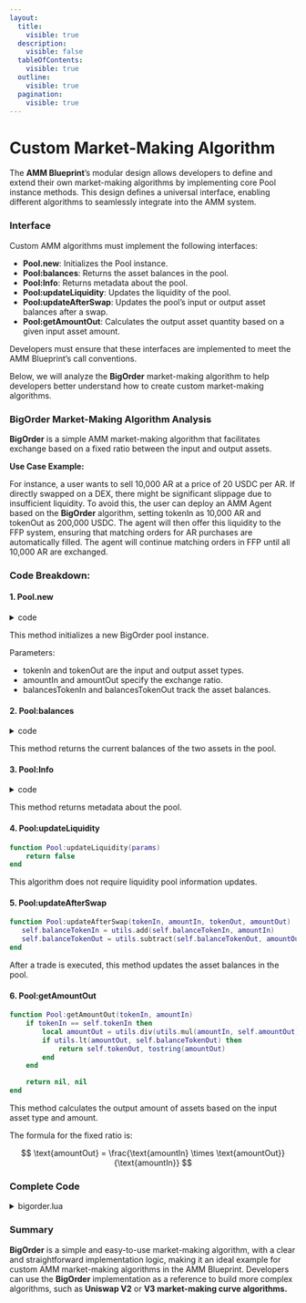 ```yaml
---
layout:
  title:
    visible: true
  description:
    visible: false
  tableOfContents:
    visible: true
  outline:
    visible: true
  pagination:
    visible: true
---
```


# Custom Market-Making Algorithm

The **AMM Blueprint**’s modular design allows developers to define and extend their own market-making algorithms by implementing core Pool instance methods. This design defines a universal interface, enabling different algorithms to seamlessly integrate into the AMM system.

### Interface

Custom AMM algorithms must implement the following interfaces:

* **Pool.new**: Initializes the Pool instance.
* **Pool:balances**: Returns the asset balances in the pool.
* **Pool:Info**: Returns metadata about the pool.
* **Pool:updateLiquidity**: Updates the liquidity of the pool.
* **Pool:updateAfterSwap**: Updates the pool’s input or output asset balances after a swap.
* **Pool:getAmountOut**: Calculates the output asset quantity based on a given input asset amount.

Developers must ensure that these interfaces are implemented to meet the AMM Blueprint’s call conventions.

Below, we will analyze the **BigOrder** market-making algorithm to help developers better understand how to create custom market-making algorithms.

### BigOrder Market-Making Algorithm Analysis

**BigOrder** is a simple AMM market-making algorithm that facilitates exchange based on a fixed ratio between the input and output assets.

**Use Case Example:**

For instance, a user wants to sell 10,000 AR at a price of 20 USDC per AR. If directly swapped on a DEX, there might be significant slippage due to insufficient liquidity. To avoid this, the user can deploy an AMM Agent based on the **BigOrder** algorithm, setting tokenIn as 10,000 AR and tokenOut as 200,000 USDC. The agent will then offer this liquidity to the FFP system, ensuring that matching orders for AR purchases are automatically filled. The agent will continue matching orders in FFP until all 10,000 AR are exchanged.

### Code Breakdown:

#### 1. Pool.new

<details>

<summary>code</summary>

```lua
function Pool.new(x, y, params)
    if not validateInitParams(params) then
        return nil
    end
    local self = setmetatable({}, Pool)
    self.algo = 'BigOrder'
    self.x = x
    self.y = y
    self.tokenIn = params.tokenIn
    self.tokenOut = params.tokenOut
    self.amountOut = params.amountOut
    self.amountIn = params.amountIn
    self.balanceTokenIn = '0'
    self.balanceTokenOut = self.amountOut
    return self
end
```

</details>

This method initializes a new BigOrder pool instance.

Parameters:

* tokenIn and tokenOut are the input and output asset types.
* amountIn and amountOut specify the exchange ratio.
* balancesTokenIn and balancesTokenOut track the asset balances.

#### 2. Pool:balances

<details>

<summary>code</summary>

```lua
function Pool:balances()
    local balance = {
        [self.tokenOut] = self.balanceTokenOut,
        [self.tokenIn] = self.balanceTokenIn
    }
    return balance
end
```

</details>

This method returns the current balances of the two assets in the pool.

#### 3. Pool:Info

<details>

<summary>code</summary>

```lua
function Pool:info()
    local info = {
        x = self.x,
        y = self.y,
        algo = self.algo,
        tokenIn = self.tokenIn,
        tokenOut = self.tokenOut,
        amountOut = self.amountOut,
        amountIn = self.amountIn,
        balances = self:balances()
    }
    return info
end
```

</details>

This method returns metadata about the pool.

#### 4. Pool:updateLiquidity

```lua
function Pool:updateLiquidity(params)
    return false
end
```

This algorithm does not require liquidity pool information updates.

#### 5. Pool:updateAfterSwap

```lua
function Pool:updateAfterSwap(tokenIn, amountIn, tokenOut, amountOut)
   self.balanceTokenIn = utils.add(self.balanceTokenIn, amountIn)
   self.balanceTokenOut = utils.subtract(self.balanceTokenOut, amountOut)
end
```

After a trade is executed, this method updates the asset balances in the pool.

#### 6. Pool:getAmountOut

```lua
function Pool:getAmountOut(tokenIn, amountIn)
    if tokenIn == self.tokenIn then
        local amountOut = utils.div(utils.mul(amountIn, self.amountOut), self.amountIn)
        if utils.lt(amountOut, self.balanceTokenOut) then
            return self.tokenOut, tostring(amountOut)
        end
    end

    return nil, nil
end
```

This method calculates the output amount of assets based on the input asset type and amount.

The formula for the fixed ratio is:

$$
\text{amountOut} = \frac{\text{amountIn} \times \text{amountOut}}{\text{amountIn}}
$$



### Complete Code

<details>

<summary>bigorder.lua</summary>

```lua
local bint = require('.bint')(1024)

local Pool = {}
Pool.__index = Pool 

local utils = {
    add = function (a,b) 
      return tostring(bint(a) + bint(b))
    end,
    subtract = function (a,b)
      return tostring(bint(a) - bint(b))
    end,
    mul = function(a, b)
        return tostring(bint.__mul(bint(a), bint(b)))
    end,
    div = function(a, b)
        return tostring(bint.udiv(bint(a), bint(b)))
    end,
    lt = function (a, b)
        return bint.__lt(bint(a), bint(b))
    end
}

local function validateAmount(amount)
    if not amount then
        return false, 'err_no_amount'
    end
    local ok, qty = pcall(bint, amount)
    if not ok then
        return false, 'err_invalid_amount'
    end
    if not utils.lt(0, qty) then
        return false, 'err_negative_amount'
    end
    return true, nil
end

local function validateInitParams(params)
    if not params then
        return false
    end
    return params.tokenOut and params.tokenIn and validateAmount(params.amountOut) and validateAmount(params.amountIn)
end

function Pool.new(x, y, params)
    if not validateInitParams(params) then
        return nil
    end
    local self = setmetatable({}, Pool)
    self.algo = 'BigOrder'
    self.x = x
    self.y = y
    self.tokenIn = params.tokenIn
    self.tokenOut = params.tokenOut
    self.amountOut = params.amountOut
    self.amountIn = params.amountIn
    self.balanceTokenIn = '0'
    self.balanceTokenOut = self.amountOut
    return self
end

function Pool:balances()
    local balance = {
        [self.tokenOut] = self.balanceTokenOut,
        [self.tokenIn] = self.balanceTokenIn
    }
    return balance
end

function Pool:info()
    local info = {
        x = self.x,
        y = self.y,
        algo = self.algo,
        tokenIn = self.tokenIn,
        tokenOut = self.tokenOut,
        amountOut = self.amountOut,
        amountIn = self.amountIn,
        balances = self:balances()
    }
    return info
end

function Pool:updateLiquidity(params)
    return false
end

function Pool:updateAfterSwap(tokenIn, amountIn, tokenOut, amountOut)
   self.balanceTokenIn = utils.add(self.balanceTokenIn, amountIn)
   self.balanceTokenOut = utils.subtract(self.balanceTokenOut, amountOut)
end

function Pool:getAmountOut(tokenIn, amountIn)
    if tokenIn == self.tokenIn then
        local amountOut = utils.div(utils.mul(amountIn, self.amountOut), self.amountIn)
        if utils.lt(amountOut, self.balanceTokenOut) then
            return self.tokenOut, tostring(amountOut)
        end
    end

    return nil, nil
end

return Pool

```

</details>

### Summary

**BigOrder** is a simple and easy-to-use market-making algorithm, with a clear and straightforward implementation logic, making it an ideal example for custom AMM market-making algorithms in the AMM Blueprint. Developers can use the **BigOrder** implementation as a reference to build more complex algorithms, such as **Uniswap V2** or **V3 market-making curve algorithms.**
